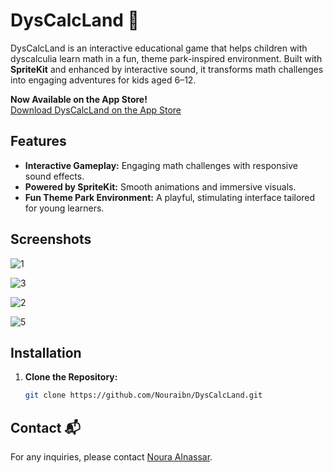 # DysCalcLand 🎡

DysCalcLand is an interactive educational game that helps children with dyscalculia learn math in a fun, theme park-inspired environment. Built with **SpriteKit** and enhanced by interactive sound, it transforms math challenges into engaging adventures for kids aged 6–12.

**Now Available on the App Store!**  
[Download DysCalcLand on the App Store](https://apps.apple.com/sa/app/dyscalcland/id6740004543)

## Features

- **Interactive Gameplay:** Engaging math challenges with responsive sound effects.
- **Powered by SpriteKit:** Smooth animations and immersive visuals.
- **Fun Theme Park Environment:** A playful, stimulating interface tailored for young learners.

## Screenshots

![1](https://github.com/user-attachments/assets/7e0ee727-1621-47ea-b90b-61466a09c315)


![3](https://github.com/user-attachments/assets/36daeec5-45eb-4494-be76-f106a52955fd)

![2](https://github.com/user-attachments/assets/d6aee95b-cb80-4b05-a1f3-59c6c06ba4b7)


![5](https://github.com/user-attachments/assets/5e953b4b-6e6e-4db8-847e-87731f88d29e)

## Installation

1. **Clone the Repository:**

   ```bash
   git clone https://github.com/Nouraibn/DysCalcLand.git

## Contact 📬
For any inquiries, please contact [Noura Alnassar](mailto:Noura_alnassar@hotmail.com).
